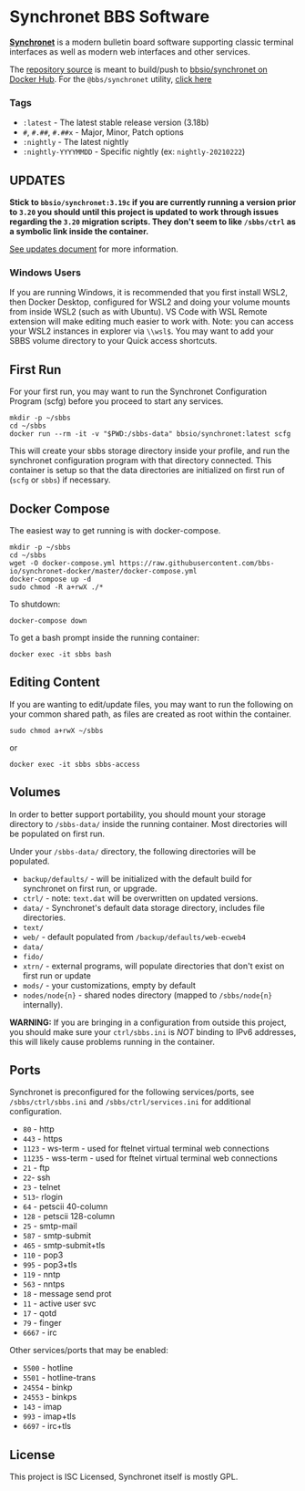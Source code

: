 # Synchronet BBS Software

**[Synchronet](http://wiki.synchro.net/)** is a modern bulletin board software
supporting classic terminal interfaces as well as modern web interfaces and
other services.

The [repository source](https://github.com/bbs-io/synchronet-docker/) is meant
to build/push to
[bbsio/synchronet on Docker Hub](https://hub.docker.com/repository/docker/bbsio/synchronet).
For the `@bbs/synchronet` utility,
[click here](https://github.com/bbs-io/synchronet-docker-util)

### Tags

- `:latest` - The latest stable release version (3.18b)
- `#`, `#.##`, `#.##x` - Major, Minor, Patch options
- `:nightly` - The latest nightly
- `:nightly-YYYYMMDD` - Specific nightly (ex: `nightly-20210222`)

## UPDATES

**Stick to `bbsio/synchronet:3.19c` if you are currently running a version prior
to `3.20` you should until this project is updated to work through issues
regarding the `3.20` migration scripts. They don't seem to like `/sbbs/ctrl` as
a symbolic link inside the container.**

[See updates document](./_docs/updates.md) for more information.

### Windows Users

If you are running Windows, it is recommended that you first install WSL2, then
Docker Desktop, configured for WSL2 and doing your volume mounts from inside
WSL2 (such as with Ubuntu). VS Code with WSL Remote extension will make editing
much easier to work with. Note: you can access your WSL2 instances in explorer
via `\\wsl$`. You may want to add your SBBS volume directory to your Quick
access shortcuts.

## First Run

For your first run, you may want to run the Synchronet Configuration Program
(scfg) before you proceed to start any services.

    mkdir -p ~/sbbs
    cd ~/sbbs
    docker run --rm -it -v "$PWD:/sbbs-data" bbsio/synchronet:latest scfg

This will create your sbbs storage directory inside your profile, and run the
synchronet configuration program with that directory connected. This container
is setup so that the data directories are initialized on first run of (`scfg` or
`sbbs`) if necessary.

## Docker Compose

The easiest way to get running is with docker-compose.

    mkdir -p ~/sbbs
    cd ~/sbbs
    wget -O docker-compose.yml https://raw.githubusercontent.com/bbs-io/synchronet-docker/master/docker-compose.yml
    docker-compose up -d
    sudo chmod -R a+rwX ./*

To shutdown:

    docker-compose down

To get a bash prompt inside the running container:

    docker exec -it sbbs bash

## Editing Content

If you are wanting to edit/update files, you may want to run the following on
your common shared path, as files are created as root within the container.

```
sudo chmod a+rwX ~/sbbs
```

or

```
docker exec -it sbbs sbbs-access
```

## Volumes

In order to better support portability, you should mount your storage directory
to `/sbbs-data/` inside the running container. Most directories will be
populated on first run.

Under your `/sbbs-data/` directory, the following directories will be populated.

- `backup/defaults/` - will be initialized with the default build for synchronet
  on first run, or upgrade.
- `ctrl/` - note: `text.dat` will be overwritten on updated versions.
- `data/` - Synchronet's default data storage directory, includes file
  directories.
- `text/`
- `web/` - default populated from `/backup/defaults/web-ecweb4`
- `data/`
- `fido/`
- `xtrn/` - external programs, will populate directories that don't exist on
  first run or update
- `mods/` - your customizations, empty by default
- `nodes/node{n}` - shared nodes directory (mapped to `/sbbs/node{n}`
  internally).

**WARNING:** If you are bringing in a configuration from outside this project,
you should make sure your `ctrl/sbbs.ini` is _NOT_ binding to IPv6 addresses,
this will likely cause problems running in the container.

## Ports

Synchronet is preconfigured for the following services/ports, see
`/sbbs/ctrl/sbbs.ini` and `/sbbs/ctrl/services.ini` for additional
configuration.

- `80` - http
- `443` - https
- `1123` - ws-term - used for ftelnet virtual terminal web connections
- `11235` - wss-term - used for ftelnet virtual terminal web connections
- `21` - ftp
- `22`- ssh
- `23` - telnet
- `513`- rlogin
- `64` - petscii 40-column
- `128` - petscii 128-column
- `25` - smtp-mail
- `587` - smtp-submit
- `465` - smtp-submit+tls
- `110` - pop3
- `995` - pop3+tls
- `119` - nntp
- `563` - nntps
- `18` - message send prot
- `11` - active user svc
- `17` - qotd
- `79` - finger
- `6667` - irc

Other services/ports that may be enabled:

- `5500` - hotline
- `5501` - hotline-trans
- `24554` - binkp
- `24553` - binkps
- `143` - imap
- `993` - imap+tls
- `6697` - irc+tls

## License

This project is ISC Licensed, Synchronet itself is mostly GPL.

<!--
Update: 2022-09-04 - restart automated builds

docker buildx build --progress plain \
  --build-arg "GH_TOKEN=$GH_TOKEN" \
  -t bbsio/synchronet:nightly-20220903 \
  -t bbsio/synchronet:nightly-20220905 \
  -t bbsio/synchronet:nightly-20220907 \
  -t bbsio/synchronet:nightly \
  -t bbsio/synchronet:3.19 \
  -t bbsio/synchronet:3 \
  -t bbsio/synchronet:latest \
  --push \
  --platform linux/amd64 \
  ./docker
-->
